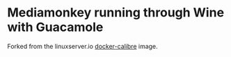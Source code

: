 # Mediamonkey running through Wine with Guacamole
Forked from the linuxserver.io [docker-calibre](https://docs.linuxserver.io/images/docker-calibre) image.
